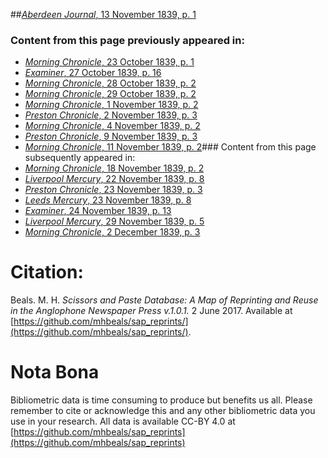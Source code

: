 ##[*Aberdeen Journal*, 13 November 1839, p. 1](https://mhbeals.github.io/sap_html/Aberdeen-Journal/Aberdeen-Journal-13-November-1839-p-1)

### Content from this page previously appeared in:
+ [*Morning Chronicle*, 23 October 1839, p. 1](https://mhbeals.github.io/sap_html/Morning-Chronicle/Morning-Chronicle-23-October-1839-p-1)
+ [*Examiner*, 27 October 1839, p. 16](https://mhbeals.github.io/sap_html/Examiner/Examiner-27-October-1839-p-16)
+ [*Morning Chronicle*, 28 October 1839, p. 2](https://mhbeals.github.io/sap_html/Morning-Chronicle/Morning-Chronicle-28-October-1839-p-2)
+ [*Morning Chronicle*, 29 October 1839, p. 2](https://mhbeals.github.io/sap_html/Morning-Chronicle/Morning-Chronicle-29-October-1839-p-2)
+ [*Morning Chronicle*, 1 November 1839, p. 2](https://mhbeals.github.io/sap_html/Morning-Chronicle/Morning-Chronicle-1-November-1839-p-2)
+ [*Preston Chronicle*, 2 November 1839, p. 3](https://mhbeals.github.io/sap_html/Preston-Chronicle/Preston-Chronicle-2-November-1839-p-3)
+ [*Morning Chronicle*, 4 November 1839, p. 2](https://mhbeals.github.io/sap_html/Morning-Chronicle/Morning-Chronicle-4-November-1839-p-2)
+ [*Preston Chronicle*, 9 November 1839, p. 3](https://mhbeals.github.io/sap_html/Preston-Chronicle/Preston-Chronicle-9-November-1839-p-3)
+ [*Morning Chronicle*, 11 November 1839, p. 2](https://mhbeals.github.io/sap_html/Morning-Chronicle/Morning-Chronicle-11-November-1839-p-2)### Content from this page subsequently appeared in:
+ [*Morning Chronicle*, 18 November 1839, p. 2](https://mhbeals.github.io/sap_html/Morning-Chronicle/Morning-Chronicle-18-November-1839-p-2)
+ [*Liverpool Mercury*, 22 November 1839, p. 8](https://mhbeals.github.io/sap_html/Liverpool-Mercury/Liverpool-Mercury-22-November-1839-p-8)
+ [*Preston Chronicle*, 23 November 1839, p. 3](https://mhbeals.github.io/sap_html/Preston-Chronicle/Preston-Chronicle-23-November-1839-p-3)
+ [*Leeds Mercury*, 23 November 1839, p. 8](https://mhbeals.github.io/sap_html/Leeds-Mercury/Leeds-Mercury-23-November-1839-p-8)
+ [*Examiner*, 24 November 1839, p. 13](https://mhbeals.github.io/sap_html/Examiner/Examiner-24-November-1839-p-13)
+ [*Liverpool Mercury*, 29 November 1839, p. 5](https://mhbeals.github.io/sap_html/Liverpool-Mercury/Liverpool-Mercury-29-November-1839-p-5)
+ [*Morning Chronicle*, 2 December 1839, p. 3](https://mhbeals.github.io/sap_html/Morning-Chronicle/Morning-Chronicle-2-December-1839-p-3)
                    
# Citation: 

Beals. M. H. *Scissors and Paste Database: A Map of Reprinting and Reuse in the Anglophone Newspaper Press v.1.0.1.* 2 June 2017. Available at [https://github.com/mhbeals/sap_reprints/](https://github.com/mhbeals/sap_reprints/). 
                    
# Nota Bona

Bibliometric data is time consuming to produce but benefits us all. Please remember to cite or acknowledge this and any other bibliometric data you use in your research. All data is available CC-BY 4.0 at [https://github.com/mhbeals/sap_reprints](https://github.com/mhbeals/sap_reprints)